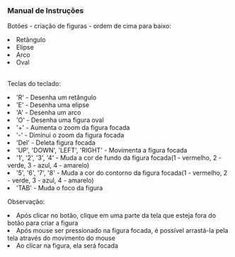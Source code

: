 <h3>Manual de Instruções</h3>
<p>Botões - criação de figuras - ordem de cima para baixo:</p>
<li>Retângulo</li>
<li>Elipse</li>
<li>Arco</li>
<li>Oval</li><br>
<p>Teclas do teclado:</p>
<li>'R' - Desenha um retângulo</li>
<li>'E' - Desenha uma elipse</li>
<li>'A' - Desenha um arco</li>
<li>'O' - Desenha uma figura oval</li>
<li>'+' - Aumenta o zoom da figura focada</li>
<li>'-' - Diminui o zoom da figura focada</li>
<li>'Del' - Deleta figura focada</li>
<li>'UP', 'DOWN', 'LEFT', 'RIGHT' - Movimenta a figura focada</li>
<li>'1', '2', '3', '4' - Muda a cor de fundo da figura focada(1 - vermelho, 2 - verde, 3 - azul, 4 - amarelo)</li>
<li>'5', '6', '7', '8' - Muda a cor do contorno da figura focada(1 - vermelho, 2 - verde, 3 - azul, 4 - amarelo)</li>
<li>'TAB' - Muda o foco da figura</li>
<p>Observação:</p> 
<li>Após clicar no botão, clique em uma parte da tela que esteja fora do botão para criar a figura</li>
<li>Após mouse ser pressionado na figura focada, é possível arrastá-la pela tela através do movimento do mouse</li>
<li>Ao clicar na figura, ela será focada</li>
